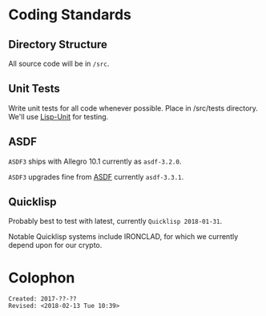 # Coding Standards
## Directory Structure
All source code will be in `/src`.
## Unit Tests
Write unit tests for all code whenever possible. Place in /src/tests directory.
We'll use [Lisp-Unit](htps://github.com/OdonataResearchLLC/lisp-unit) for testing.
## ASDF

`ASDF3` ships with Allegro 10.1 currently as `asdf-3.2.0`.
    
`ASDF3` upgrades fine from [ASDF](git+https://gitlab.common-lisp.net/asdf/asdf/)
currently `asdf-3.3.1`.
    
## Quicklisp 

Probably best to test with latest, currently `Quicklisp 2018-01-31`.

Notable Quicklisp systems include IRONCLAD, for which we currently
depend upon for our crypto.


# Colophon
        
    Created: 2017-??-??
    Revised: <2018-02-13 Tue 10:39>


    
    
